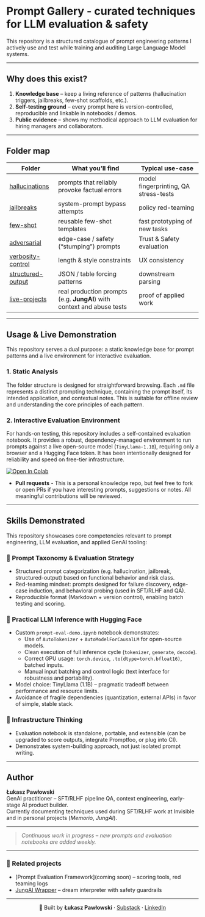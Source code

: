 # Prompt Gallery - curated techniques for LLM evaluation & safety

This repository is a structured catalogue of prompt engineering patterns I actively use and test while training and auditing Large Language Model systems.

---

## Why does this exist?

1. **Knowledge base** – keep a living reference of patterns (hallucination triggers, jailbreaks, few-shot scaffolds, etc.).
2. **Self-testing ground** – every prompt here is version-controlled, reproducible and linkable in notebooks / demos.
3. **Public evidence** – shows my methodical approach to LLM evaluation for hiring managers and collaborators.

---

## Folder map

| Folder | What you’ll find | Typical use-case |
|--------|------------------|------------------|
| [hallucinations](https://github.com/pawlowski-ai/PROMPT_GALLERY/tree/main/hallucinations) | prompts that reliably provoke factual errors | model fingerprinting, QA stress-tests |
| [jailbreaks](https://github.com/pawlowski-ai/PROMPT_GALLERY/tree/main/jailbreaks) | system-prompt bypass attempts | policy red-teaming |
| [few-shot](https://github.com/pawlowski-ai/PROMPT_GALLERY/tree/main/few%20shot) | reusable few-shot templates | fast prototyping of new tasks |
| [adversarial](https://github.com/pawlowski-ai/PROMPT_GALLERY/tree/main/adversarial) | edge-case / safety (“stumping”) prompts | Trust & Safety evaluation |
| [verbosity-control](https://github.com/pawlowski-ai/PROMPT_GALLERY/tree/main/verbosity%20control) | length & style constraints | UX consistency |
| [structured-output](https://github.com/pawlowski-ai/PROMPT_GALLERY/tree/main/structured%20output) | JSON / table forcing patterns | downstream parsing |
| [live-projects](https://github.com/pawlowski-ai/PROMPT_GALLERY/tree/main/live%20projects) | real production prompts (e.g. **JungAI**) with context and abuse tests | proof of applied work |


---

## Usage & Live Demonstration

This repository serves a dual purpose: a static knowledge base for prompt patterns and a live environment for interactive evaluation.

### 1. Static Analysis

The folder structure is designed for straightforward browsing. Each `.md` file represents a distinct prompting technique, containing the prompt itself, its intended application, and contextual notes. This is suitable for offline review and understanding the core principles of each pattern.

### 2. Interactive Evaluation Environment

For hands-on testing, this repository includes a self-contained evaluation notebook. It provides a robust, dependency-managed environment to run prompts against a live open-source model (`TinyLlama-1.1B`), requiring only a browser and a Hugging Face token. It has been intentionally designed for reliability and speed on free-tier infrastructure.


[![Open In Colab](https://colab.research.google.com/assets/colab-badge.svg)](https://colab.research.google.com/github/pawlowski-ai/PROMPT_GALLERY/blob/main/prompt-eval-demo.ipynb)


* **Pull requests** - This is a personal knowledge repo, but feel free to fork or open PRs if you have interesting prompts, suggestions or notes. All meaningful contributions will be reviewed.


---
## Skills Demonstrated

This repository showcases core competencies relevant to prompt engineering, LLM evaluation, and applied GenAI tooling:

### 🔹 Prompt Taxonomy & Evaluation Strategy

- Structured prompt categorization (e.g. hallucination, jailbreak, structured-output) based on functional behavior and risk class.
- Red-teaming mindset: prompts designed for failure discovery, edge-case induction, and behavioral probing (used in SFT/RLHF and QA).
- Reproducible format (Markdown + version control), enabling batch testing and scoring.

### 🔹 Practical LLM Inference with Hugging Face

- Custom `prompt-eval-demo.ipynb` notebook demonstrates:
  - Use of `AutoTokenizer` + `AutoModelForCausalLM` for open-source models.
  - Clean execution of full inference cycle (`tokenizer`, `generate`, `decode`).
  - Correct GPU usage: `torch.device`, `.to(dtype=torch.bfloat16)`, batched inputs.
  - Manual input batching and control logic (text interface for robustness and portability).
- Model choice: TinyLlama (1.1B) – pragmatic tradeoff between performance and resource limits.
- Avoidance of fragile dependencies (quantization, external APIs) in favor of simple, stable stack.

### 🔹 Infrastructure Thinking

- Evaluation notebook is standalone, portable, and extensible (can be upgraded to score outputs, integrate Promptfoo, or plug into CI).
- Demonstrates system-building approach, not just isolated prompt writing.

---

## Author

**Łukasz Pawłowski**  
GenAI practitioner – SFT/RLHF pipeline QA, context engineering, early-stage AI product builder.  
Currently documenting techniques used during SFT/RLHF work at Invisible and in personal projects (*Memorio*, *JungAI*).


---

> _Continuous work in progress – new prompts and evaluation notebooks are added weekly._


---

### 🔗 Related projects

- [Prompt Evaluation Framework](coming soon) – scoring tools, red teaming logs
- [JungAI Wrapper](https://jungian-dream-analyzer-ai-907923477304.us-west1.run.app/) – dream interpreter with safety guardrails

---

<p align="center">
  🔗 Built by <strong>Łukasz Pawłowski</strong> · <a href="https://mozgowiec.substack.com">Substack</a> · <a href="https://www.linkedin.com/in/pawlowski-lukasz">LinkedIn</a>
</p>
